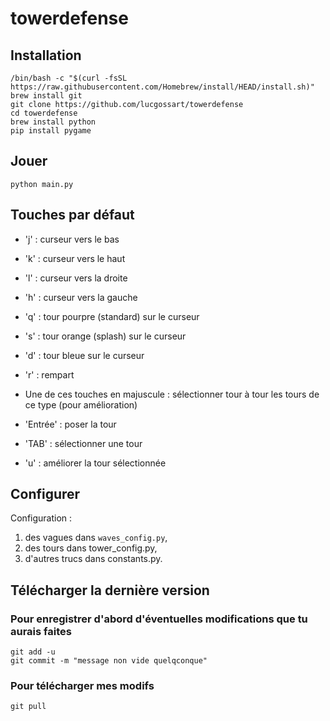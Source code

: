 # towerdefense

## Installation

`/bin/bash -c "$(curl -fsSL https://raw.githubusercontent.com/Homebrew/install/HEAD/install.sh)"`    
`brew install git`     
`git clone https://github.com/lucgossart/towerdefense`    
`cd towerdefense`     
`brew install python`     
`pip install pygame`

## Jouer

`python main.py`

## Touches par défaut

- 'j' : curseur vers le bas
- 'k' : curseur vers le haut
- 'l' : curseur vers la droite
- 'h' : curseur vers la gauche

- 'q' : tour pourpre (standard) sur le curseur
- 's' : tour orange (splash) sur le curseur
- 'd' : tour bleue sur le curseur
- 'r' : rempart

- Une de ces touches en majuscule : sélectionner tour à tour les tours de ce type (pour amélioration)

- 'Entrée' : poser la tour
- 'TAB'    : sélectionner une tour
- 'u'      : améliorer la tour sélectionnée

## Configurer

Configuration :
1. des vagues dans `waves_config.py`,
2. des tours dans tower_config.py,
3. d'autres trucs dans constants.py.

## Télécharger la dernière version
### Pour enregistrer d'abord d'éventuelles modifications que tu aurais faites 
`git add -u`  
`git commit -m "message non vide quelqconque"`  
### Pour télécharger mes modifs
`git pull`
